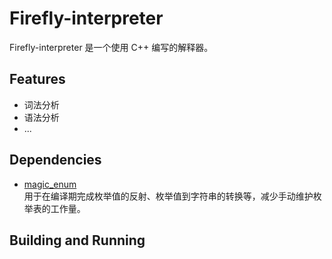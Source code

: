# Firefly-interpreter

Firefly-interpreter 是一个使用 C++ 编写的解释器。

## Features

- 词法分析
- 语法分析
- ...

## Dependencies

- [magic_enum](https://github.com/Neargye/magic_enum)  
  用于在编译期完成枚举值的反射、枚举值到字符串的转换等，减少手动维护枚举表的工作量。

## Building and Running
